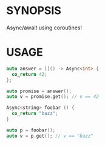 # SYNOPSIS
Async/await using coroutines!

# USAGE

```c++
auto answer = []() -> Async<int> {
  co_return 42;
};

auto promise = answer();
auto v = promise.get(); // v == 42
```

```c++
Async<string> foobar () {
  co_return "bazz";
}

auto p = foobar();
auto v = p.get(); // v == "bazz"
```
